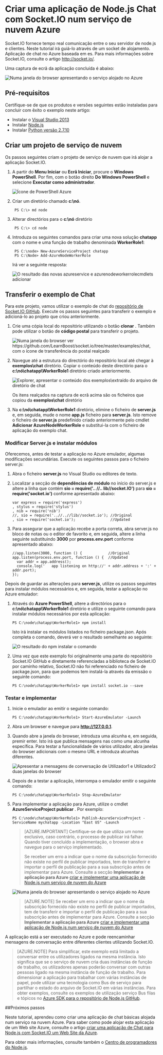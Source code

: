 <properties 
    pageTitle="Aplicação de node.js utilizando Socket.io | Microsoft Azure" 
    description="Saiba como utilizar socket.io numa aplicação node.js alojada no Azure." 
    services="cloud-services" 
    documentationCenter="nodejs" 
    authors="rmcmurray" 
    manager="wpickett" 
    editor=""/>

<tags 
    ms.service="cloud-services" 
    ms.workload="tbd" 
    ms.tgt_pltfrm="na" 
    ms.devlang="nodejs" 
    ms.topic="article" 
    ms.date="08/11/2016" 
    ms.author="robmcm"/>

# <a name="build-a-nodejs-chat-application-with-socketio-on-an-azure-cloud-service"></a>Criar uma aplicação de Node.js Chat com Socket.IO num serviço de nuvem Azure

Socket.IO fornece tempo real comunicação entre o seu servidor de node.js e clientes. Neste tutorial irá guiá-lo através de um socket de alojamento. Aplicação de chat no Azure baseada em es. Para mais informações sobre Socket.IO, consulte o artigo <http://socket.io/>.

Uma captura de ecrã da aplicação concluída é abaixo:

![Numa janela do browser apresentando o serviço alojado no Azure][completed-app]  

## <a name="prerequisites"></a>Pré-requisitos

Certifique-se de que os produtos e versões seguintes estão instaladas para concluir com êxito o exemplo neste artigo:

* Instalar o [Visual Studio 2013](https://www.visualstudio.com/en-us/downloads/download-visual-studio-vs.aspx)
* Instalar [Node.js](https://nodejs.org/download/)
* Instalar [Python versão 2.7.10](https://www.python.org/)

## <a name="create-a-cloud-service-project"></a>Criar um projeto de serviço de nuvem

Os passos seguintes criam o projeto de serviço de nuvem que irá alojar a aplicação Socket.IO.

1. A partir do **Menu Iniciar** ou **Ecrã Iniciar**, procure o **Windows PowerShell**. Por fim, com o botão direito **Do Windows PowerShell** e selecione **Executar como administrador**.

    ![Ícone de PowerShell Azure][powershell-menu]

2. Criar um diretório chamado **c:\\nó**. 
 
        PS C:\> md node

3. Alterar directórios para o **c:\\nó** diretório
 
        PS C:\> cd node

4. Introduza os seguintes comandos para criar uma nova solução **chatapp** com o nome e uma função de trabalho denominada **WorkerRole1**:

        PS C:\node> New-AzureServiceProject chatapp
        PS C:\Node> Add-AzureNodeWorkerRole

    Irá ver a seguinte resposta:

    ![O resultado das novas azureservice e azurenodeworkerrolecmdlets adicionar](./media/cloud-services-nodejs-chat-app-socketio/socketio-1.png)

## <a name="download-the-chat-example"></a>Transferir o exemplo de Chat

Para este projeto, vamos utilizar o exemplo de chat do [repositório de Socket.IO GitHub]. Execute os passos seguintes para transferir o exemplo e adicioná-lo ao projeto que criou anteriormente.

1.  Crie uma cópia local do repositório utilizando o botão **clonar** . Também pode utilizar o botão de **código postal** para transferir o projeto.

    ![Numa janela do browser ver https://github.com/LearnBoost/socket.io/tree/master/examples/chat, com o ícone de transferência do postal realçado][chat-example-view]

3.  Navegue até a estrutura do directório do repositório local até chegar à **exemplos\\chat** diretório. Copiar o conteúdo deste directório para o **c:\\nó\\chatapp\\WorkerRole1** diretório criado anteriormente.

    ![Explorer, apresentar o conteúdo dos exemplos\\extraído do arquivo de diretório de chat][chat-contents]

    Os itens realçados na captura de ecrã acima são os ficheiros que copiou da **exemplos\\chat** diretório

4.  Na **c:\\nó\\chatapp\\WorkerRole1** diretório, elimine o ficheiro de **server.js** e, em seguida, mude o nome **app.js** ficheiro para **server.js**. Isto remove o ficheiro de **server.js** predefinido criado anteriormente pelo cmdlet **Adicionar AzureNodeWorkerRole** e substitui-la com o ficheiro de aplicação do exemplo chat.

### <a name="modify-serverjs-and-install-modules"></a>Modificar Server.js e instalar módulos

Oferecemos, antes de testar a aplicação no Azure emulador, algumas modificações secundárias. Execute os seguintes passos para o ficheiro server.js:

1.  Abra o ficheiro **server.js** no Visual Studio ou editores de texto.

2.  Localizar a secção de **dependências de módulo** no início do server.js e altere a linha que contém **sio = require('.. //.. lib//socket.IO')** para **sio = require('socket.io')** conforme apresentado abaixo:

        var express = require('express')
        , stylus = require('stylus')
        , nib = require('nib')
        //, sio = require('..//..//lib//socket.io'); //Original
        , sio = require('socket.io');                //Updated

3.  Para assegurar que a aplicação recebe a porta correta, abra server.js no bloco de notas ou o editor de favorito e, em seguida, altere a linha seguinte substituindo **3000** por **process.env.port** conforme apresentado abaixo:

        //app.listen(3000, function () {            //Original
        app.listen(process.env.port, function () {  //Updated
          var addr = app.address();
          console.log('   app listening on http://' + addr.address + ':' + addr.port);
        });

Depois de guardar as alterações para **server.js**, utilize os passos seguintes para instalar módulos necessários e, em seguida, testar a aplicação no Azure emulador:

1.  Através do **Azure PowerShell**, altere a directórios para o **c:\\nó\\chatapp\\WorkerRole1** diretório e utilize o seguinte comando para instalar módulos necessários por esta aplicação:

        PS C:\node\chatapp\WorkerRole1> npm install

    Isto irá instalar os módulos listados no ficheiro package.json. Após completa o comando, deverá ver o resultado semelhante ao seguinte:

    ![O resultado do npm instalar o comando][The-output-of-the-npm-install-command]

4.  Uma vez que este exemplo foi originalmente uma parte do repositório Socket.IO GitHub e diretamente referenciadas a biblioteca de Socket.IO por caminho relativo, Socket.IO não foi referenciado no ficheiro de package.json, para que podemos tem instalá-la através da emissão o seguinte comando:

        PS C:\node\chatapp\WorkerRole1> npm install socket.io --save

### <a name="test-and-deploy"></a>Testar e implementar

1.  Inicie o emulador ao emitir o seguinte comando:

        PS C:\node\chatapp\WorkerRole1> Start-AzureEmulator -Launch

2.  Abra um browser e navegue para **http://127.0.0.1**.

3.  Quando abre a janela do browser, introduza uma alcunha e, em seguida, premir enter.
    Isto irá que publica mensagens nas como uma alcunha específica. Para testar a funcionalidade de vários utilizador, abra janelas do browser adicionais com o mesmo URL e introduza alcunhas diferentes.

    ![Apresentar a mensagens de conversação de Utilizador1 e Utilizador2 duas janelas do browser](./media/cloud-services-nodejs-chat-app-socketio/socketio-8.png)

3.  Depois de a testar a aplicação, interrompa o emulador emitir o seguinte comando:

        PS C:\node\chatapp\WorkerRole1> Stop-AzureEmulator

4.  Para implementar a aplicação para Azure, utilize o cmdlet **AzureServiceProject publicar** . Por exemplo:

        PS C:\node\chatapp\WorkerRole1> Publish-AzureServiceProject -ServiceName mychatapp -Location "East US" -Launch

    > [AZURE.IMPORTANT] Certifique-se de que utiliza um nome exclusivo, caso contrário, o processo de publicar irá falhar. Quando tiver concluído a implementação, o browser abra e navegue para o serviço implementado.
    > 
    > Se receber um erro a indicar que o nome da subscrição fornecido não existe no perfil de publicar importados, tem de transferir e importar o perfil de publicação para a sua subscrição antes de implementar para Azure. Consulte a secção **Implementar a aplicação para Azure** [criar e implementar uma aplicação de Node.js num serviço de nuvem do Azure](https://azure.microsoft.com/develop/nodejs/tutorials/getting-started/)

    ![Numa janela do browser apresentando o serviço alojado no Azure][completed-app]

    > [AZURE.NOTE] Se receber um erro a indicar que o nome da subscrição fornecido não existe no perfil de publicar importados, tem de transferir e importar o perfil de publicação para a sua subscrição antes de implementar para Azure. Consulte a secção **Implementar a aplicação para Azure** [criar e implementar uma aplicação de Node.js num serviço de nuvem do Azure](https://azure.microsoft.com/develop/nodejs/tutorials/getting-started/)

A aplicação está a ser executado no Azure e pode reencaminhar mensagens de conversação entre diferentes clientes utilizando Socket.IO.

> [AZURE.NOTE] Para simplificar, este exemplo está limitado a conversar entre os utilizadores ligados na mesma instância. Isto significa que se o serviço de nuvem cria duas instâncias de função de trabalho, os utilizadores apenas poderão conversar com outras pessoas ligado na mesma instância de função de trabalho. Para dimensionar a aplicação para trabalhar com várias instâncias de papel, pode utilizar uma tecnologia como Bus de serviço para partilhar o estado do arquivo de Socket.IO em várias instâncias. Para obter exemplos, consulte os exemplos de utilização serviço Bus filas e tópicos no [Azure SDK para o repositório de Node.js GitHub](https://github.com/WindowsAzure/azure-sdk-for-node).

##<a name="next-steps"></a>Próximos passos

Neste tutorial, aprendeu como criar uma aplicação de chat básicas alojada num serviço na nuvem Azure. Para saber como pode alojar esta aplicação de um Web site Azure, consulte o artigo [criar uma aplicação de Chat para Node.js com Socket.IO um Web Site da Azure][chatwebsite].

Para obter mais informações, consulte também o [Centro de programadores do Node.js](/develop/nodejs/).

  [chatwebsite]: /develop/nodejs/tutorials/website-using-socketio/

  [Azure SLA]: http://www.windowsazure.com/support/sla/
  [Azure SDK for Node.js GitHub repository]: https://github.com/WindowsAzure/azure-sdk-for-node
  [completed-app]: ./media/cloud-services-nodejs-chat-app-socketio/socketio-10.png
  [Azure SDK for Node.js]: https://www.windowsazure.com/develop/nodejs/
  [Node.js Web Application]: https://www.windowsazure.com/develop/nodejs/tutorials/getting-started/
  [Repositório de Socket.IO GitHub]: https://github.com/LearnBoost/socket.io/tree/0.9.14
  [Azure Considerations]: #windowsazureconsiderations
  [Hosting the Chat Example in a Worker Role]: #hostingthechatexampleinawebrole
  [Summary and Next Steps]: #summary
  [powershell-menu]: ./media/cloud-services-nodejs-chat-app-socketio/azure-powershell-start.png

  [chat example]: https://github.com/LearnBoost/socket.io/tree/master/examples/chat
  [chat-example-view]: ./media/cloud-services-nodejs-chat-app-socketio/socketio-22.png
  
  
  [chat-contents]: ./media/cloud-services-nodejs-chat-app-socketio/socketio-5.png
  [The-output-of-the-npm-install-command]: ./media/cloud-services-nodejs-chat-app-socketio/socketio-7.png
  [The output of the Publish-AzureService command]: ./media/cloud-services-nodejs-chat-app-socketio/socketio-9.png
  
 
